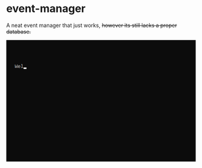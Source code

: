# event-manager
A neat event manager that just works, ~~however its still lacks a proper database.~~

![](bebop.gif)
